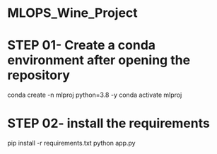 # MLOPS_Wine_Project



# STEP 01- Create a conda environment after opening the repository

conda create -n mlproj python=3.8 -y
conda activate mlproj


# STEP 02- install the requirements

pip install -r requirements.txt
python app.py